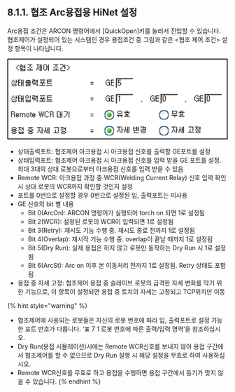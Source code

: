 ﻿## 8.1.1. 협조 Arc용접용 HiNet 설정



Arc용접 조건은 ARCON 명령어에서 [QuickOpen]키를 눌러서 진입할 수 있습니다. 협조제어가 설정되어 있는 시스템인 경우 용접조건 중 그림과 같은 <협조 제어 조건> 설정 항목이 나타납니다.  

 
![[그림 8-1] 용접조건 설정 대화상자의 협조 제어 조건 항목](../../_assets/8-1.png)

 - 	상태출력포트: 협조제어 아크용접 시 아크용접 신호를 출력할 GE포트를 설정  
 - 	상태입력포트: 협조제어 아크용접 시 아크용접 신호를 입력 받을 GE 포트를 설정. 최대 3대의 상대 로봇으로부터 아크용접 신호를 입력 받을 수 있음  
 - 	Remote WCR: 아크용접 과정 중 WCR(Welding Current Relay) 신호 입력 확인 시 상대 로봇의 WCR까지 확인할 것인지 설정  
 - 	포트를 0번으로 설정할 경우 0번으로 설정된 입, 출력포트는 미사용  
 - 	GE 신호의 bit 별 내용  
    - Bit 0(ArcOn): ARCON 명령어가 실행되어 torch on 되면 1로 설정됨
    - Bit 2(WCR): 설정된 로봇의 WCR이 입력되면 1로 설정됨
    - Bit 3(Retry): 재시도 기능 수행 중. 재시도 종료 전까지 1로 설정됨
    - Bit 4(Overlap): 재시작 기능 수행 중. overlap이 끝날 때까지 1로 설정됨
    - Bit 5(Dry Run): 실제 용접은 하지 않고 로봇만 동작하는 Dry Run 시 1로 설정됨
    - Bit 6(ArcSt): Arc on 이후 본 이동처리 전까지 1로 설정됨. Retry 상태도 포함됨
 -	용접 중 자세 고정: 협조제어 용접 중 슬레이브 로봇의 급격한 자세 변화를 막기 위한 기능으로, 이 항목이 설정되면 용접 중 토치의 자세는 고정되고 TCP위치만 이동

{% hint style="warning" %}
 - 	협조제어에 사용되는 로봇들은 자신의 로봇 번호에 따라 입, 출력포트로 설정 가능한 포트 번호가 다릅니다. ‘표 7 1 로봇 번호에 따른 출력/입력 영역’을 참조하십시오.
 - 	Dry Run(용접 시뮬레이션)시에는 Remote WCR신호를 보내지 않아 용접 구간에서 협조제어를 할 수 없으므로 Dry Run 실행 시 해당 설정을 무효로 하여 사용하십시오.
 -	Remote WCR신호를 무효로 하고 용접을 수행하면 용접 구간에서 동기가 맞지 않을 수 있습니다.
{% endhint %}